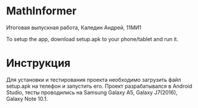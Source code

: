 # MathInformer
Итоговая выпускная работа, Каледин Андрей, 11МИ1

To setup the app, download setup.apk to your phone/tablet and run it.

# Инструкция
Для установки и тестирования проекта необходимо загрузить файл setup.apk на телефон и запустить его.
Проект разрабатывался в Android Studio, тесты проводились на Samsung Galaxy A5, Galaxy J7(2016), Galaxy Note 10.1.
